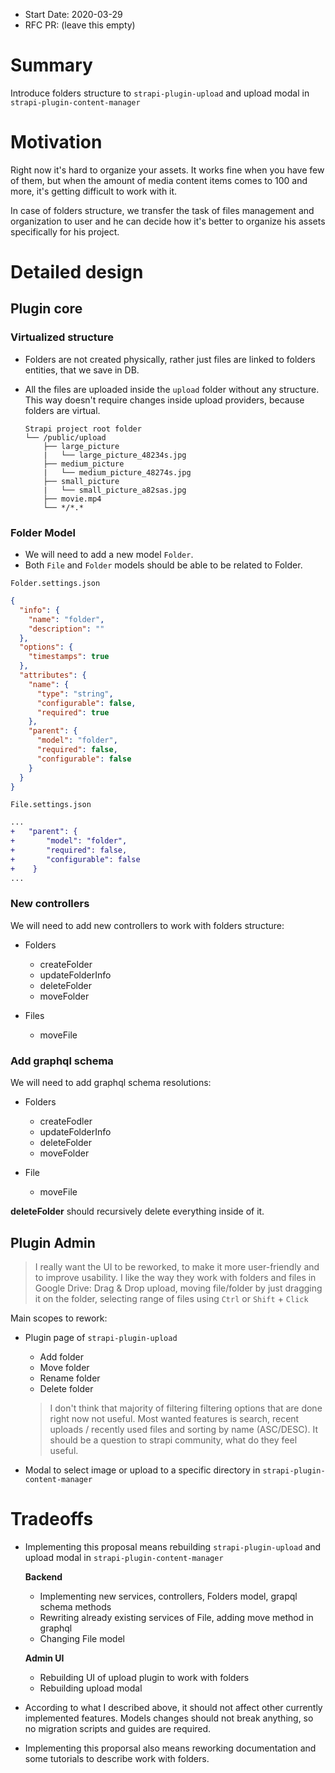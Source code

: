 - Start Date: 2020-03-29
- RFC PR: (leave this empty)

# Summary

Introduce folders structure to `strapi-plugin-upload` and upload modal in `strapi-plugin-content-manager`

# Motivation

Right now it's hard to organize your assets. It works fine when you have few of them, but when the amount of media content items comes to 100 and more, it's getting difficult to work with it.

In case of folders structure, we transfer the task of files management and organization to user and he can decide how it's better to organize his assets specifically for his project.

# Detailed design

## Plugin core

### Virtualized structure

- Folders are not created physically, rather just files are linked to folders entities, that we save in DB.

- All the files are uploaded inside the `upload` folder without any structure. This way doesn't require changes inside upload providers, because folders are virtual.

  ```shell
  Strapi project root folder
  └── /public/upload
      ├── large_picture
      |   └── large_picture_48234s.jpg
      ├── medium_picture
      |   └── medium_picture_48274s.jpg
      ├── small_picture
      |   └── small_picture_a82sas.jpg
      ├── movie.mp4
      └── */*.*
  ```

### **Folder** Model

- We will need to add a new model `Folder`.
- Both `File` and `Folder` models should be able to be related to Folder.

`Folder.settings.json`

```json
{
  "info": {
    "name": "folder",
    "description": ""
  },
  "options": {
    "timestamps": true
  },
  "attributes": {
    "name": {
      "type": "string",
      "configurable": false,
      "required": true
    },
    "parent": {
      "model": "folder",
      "required": false,
      "configurable": false
    }
  }
}
```

`File.settings.json`

```diff
...
+   "parent": {
+       "model": "folder",
+       "required": false,
+       "configurable": false
+    }
...
```

### New controllers

We will need to add new controllers to work with folders structure:

- Folders

  - createFolder
  - updateFolderInfo
  - deleteFolder
  - moveFolder

- Files
  - moveFile

### Add graphql schema

We will need to add graphql schema resolutions:

- Folders

  - createFodler
  - updateFolderInfo
  - deleteFolder
  - moveFolder

- File
  - moveFile

**deleteFolder** should recursively delete everything inside of it.

## Plugin Admin

> I really want the UI to be reworked, to make it more user-friendly and to improve usability. I like the way they work with folders and files in Google Drive: Drag & Drop upload, moving file/folder by just dragging it on the folder, selecting range of files using `Ctrl` or `Shift` + `Click`

Main scopes to rework:

- Plugin page of `strapi-plugin-upload`

  - Add folder
  - Move folder
  - Rename folder
  - Delete folder

  > I don't think that majority of filtering filtering options that are done right now not useful. Most wanted features is search, recent uploads / recently used files and sorting by name (ASC/DESC). It should be a question to strapi community, what do they feel useful.

- Modal to select image or upload to a specific directory in `strapi-plugin-content-manager`

# Tradeoffs

- Implementing this proposal means rebuilding `strapi-plugin-upload` and upload modal in `strapi-plugin-content-manager`

  **Backend**

  - Implementing new services, controllers, Folders model, grapql schema methods
  - Rewriting already existing services of File, adding move method in graphql
  - Changing File model

  **Admin UI**

  - Rebuilding UI of upload plugin to work with folders
  - Rebuilding upload modal

- According to what I described above, it should not affect other currently implemented features. Models changes should not break anything, so no migration scripts and guides are required.

- Implementing this proporsal also means reworking documentation and some tutorials to describe work with folders.
